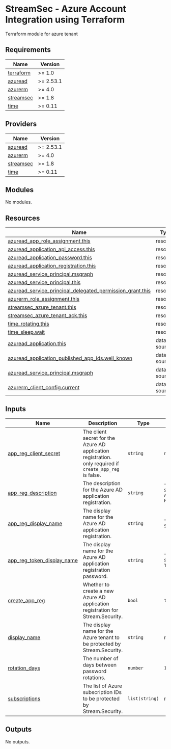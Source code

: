 # StreamSec - Azure Account Integration using Terraform
Terraform module for azure tenant

<!-- BEGIN_TF_DOCS -->
## Requirements

| Name | Version |
|------|---------|
| <a name="requirement_terraform"></a> [terraform](#requirement\_terraform) | >= 1.0 |
| <a name="requirement_azuread"></a> [azuread](#requirement\_azuread) | >= 2.53.1 |
| <a name="requirement_azurerm"></a> [azurerm](#requirement\_azurerm) | >= 4.0 |
| <a name="requirement_streamsec"></a> [streamsec](#requirement\_streamsec) | >= 1.8 |
| <a name="requirement_time"></a> [time](#requirement\_time) | >= 0.11 |

## Providers

| Name | Version |
|------|---------|
| <a name="provider_azuread"></a> [azuread](#provider\_azuread) | >= 2.53.1 |
| <a name="provider_azurerm"></a> [azurerm](#provider\_azurerm) | >= 4.0 |
| <a name="provider_streamsec"></a> [streamsec](#provider\_streamsec) | >= 1.8 |
| <a name="provider_time"></a> [time](#provider\_time) | >= 0.11 |

## Modules

No modules.

## Resources

| Name | Type |
|------|------|
| [azuread_app_role_assignment.this](https://registry.terraform.io/providers/hashicorp/azuread/latest/docs/resources/app_role_assignment) | resource |
| [azuread_application_api_access.this](https://registry.terraform.io/providers/hashicorp/azuread/latest/docs/resources/application_api_access) | resource |
| [azuread_application_password.this](https://registry.terraform.io/providers/hashicorp/azuread/latest/docs/resources/application_password) | resource |
| [azuread_application_registration.this](https://registry.terraform.io/providers/hashicorp/azuread/latest/docs/resources/application_registration) | resource |
| [azuread_service_principal.msgraph](https://registry.terraform.io/providers/hashicorp/azuread/latest/docs/resources/service_principal) | resource |
| [azuread_service_principal.this](https://registry.terraform.io/providers/hashicorp/azuread/latest/docs/resources/service_principal) | resource |
| [azuread_service_principal_delegated_permission_grant.this](https://registry.terraform.io/providers/hashicorp/azuread/latest/docs/resources/service_principal_delegated_permission_grant) | resource |
| [azurerm_role_assignment.this](https://registry.terraform.io/providers/hashicorp/azurerm/latest/docs/resources/role_assignment) | resource |
| [streamsec_azure_tenant.this](https://registry.terraform.io/providers/streamsec-terraform/streamsec/latest/docs/resources/azure_tenant) | resource |
| [streamsec_azure_tenant_ack.this](https://registry.terraform.io/providers/streamsec-terraform/streamsec/latest/docs/resources/azure_tenant_ack) | resource |
| [time_rotating.this](https://registry.terraform.io/providers/hashicorp/time/latest/docs/resources/rotating) | resource |
| [time_sleep.wait](https://registry.terraform.io/providers/hashicorp/time/latest/docs/resources/sleep) | resource |
| [azuread_application.this](https://registry.terraform.io/providers/hashicorp/azuread/latest/docs/data-sources/application) | data source |
| [azuread_application_published_app_ids.well_known](https://registry.terraform.io/providers/hashicorp/azuread/latest/docs/data-sources/application_published_app_ids) | data source |
| [azuread_service_principal.msgraph](https://registry.terraform.io/providers/hashicorp/azuread/latest/docs/data-sources/service_principal) | data source |
| [azurerm_client_config.current](https://registry.terraform.io/providers/hashicorp/azurerm/latest/docs/data-sources/client_config) | data source |

## Inputs

| Name | Description | Type | Default | Required |
|------|-------------|------|---------|:--------:|
| <a name="input_app_reg_client_secret"></a> [app\_reg\_client\_secret](#input\_app\_reg\_client\_secret) | The client secret for the Azure AD application registration. only required if `create_app_reg` is false. | `string` | `null` | no |
| <a name="input_app_reg_description"></a> [app\_reg\_description](#input\_app\_reg\_description) | The description for the Azure AD application registration. | `string` | `"Stream Security Application Registration"` | no |
| <a name="input_app_reg_display_name"></a> [app\_reg\_display\_name](#input\_app\_reg\_display\_name) | The display name for the Azure AD application registration. | `string` | `"Stream Security"` | no |
| <a name="input_app_reg_token_display_name"></a> [app\_reg\_token\_display\_name](#input\_app\_reg\_token\_display\_name) | The display name for the Azure AD application registration password. | `string` | `"Stream Security Token"` | no |
| <a name="input_create_app_reg"></a> [create\_app\_reg](#input\_create\_app\_reg) | Whether to create a new Azure AD application registration for Stream.Security. | `bool` | `true` | no |
| <a name="input_display_name"></a> [display\_name](#input\_display\_name) | The display name for the Azure tenant to be protected by Stream.Security. | `string` | n/a | yes |
| <a name="input_rotation_days"></a> [rotation\_days](#input\_rotation\_days) | The number of days between password rotations. | `number` | `180` | no |
| <a name="input_subscriptions"></a> [subscriptions](#input\_subscriptions) | The list of Azure subscription IDs to be protected by Stream.Security. | `list(string)` | n/a | yes |

## Outputs

No outputs.
<!-- END_TF_DOCS -->
